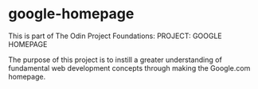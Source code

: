 # google-homepage
This is part of The Odin Project Foundations: PROJECT: GOOGLE HOMEPAGE

The purpose of this project is to instill a greater understanding of fundamental web development concepts through making the Google.com homepage.